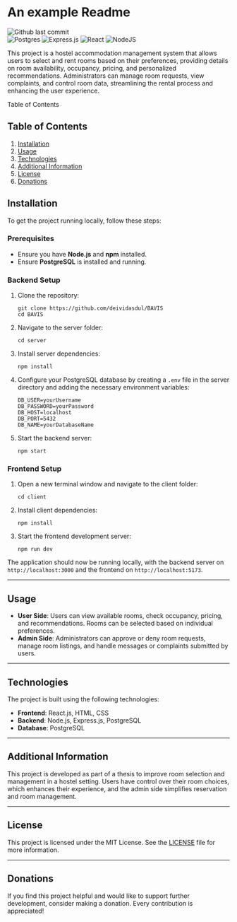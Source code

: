 # An example Readme

 ![Github last commit](https://img.shields.io/github/last-commit/deividasdul/BAVIS) <br />
 ![Postgres](https://img.shields.io/badge/postgres-%23316192.svg?style=for-the-badge&logo=postgresql&logoColor=white) ![Express.js](https://img.shields.io/badge/express.js-%23404d59.svg?style=for-the-badge&logo=express&logoColor=%2361DAFB) ![React](https://img.shields.io/badge/react-%2320232a.svg?style=for-the-badge&logo=react&logoColor=%2361DAFB) ![NodeJS](https://img.shields.io/badge/node.js-6DA55F?style=for-the-badge&logo=node.js&logoColor=white)
 
This project is a hostel accommodation management system that allows users to select and rent rooms based on their preferences, providing details on room availability, occupancy, pricing, and personalized recommendations. Administrators can manage room requests, view complaints, and control room data, streamlining the rental process and enhancing the user experience.

Table of Contents

## Table of Contents
1. [Installation](#installation)
2. [Usage](#usage)
3. [Technologies](#technologies)
4. [Additional Information](#additional-information)
5. [License](#license)
6. [Donations](#donations)

## Installation

To get the project running locally, follow these steps:

### Prerequisites

-   Ensure you have **Node.js** and **npm** installed.
-   Ensure **PostgreSQL** is installed and running.

### Backend Setup

1.  Clone the repository:

    ```
    git clone https://github.com/deividasdul/BAVIS
    cd BAVIS
    ```

3.  Navigate to the server folder:
    
    `cd server` 
    
4.  Install server dependencies:
    
    `npm install` 
    
5.  Configure your PostgreSQL database by creating a `.env` file in the server directory and adding the necessary environment variables:

    ```
    DB_USER=yourUsername
    DB_PASSWORD=yourPassword
    DB_HOST=localhost
    DB_PORT=5432
    DB_NAME=yourDatabaseName
    ```
    
7.  Start the backend server:

    `npm start` 
    
### Frontend Setup

1.  Open a new terminal window and navigate to the client folder:
    
    `cd client` 
    
2.  Install client dependencies:
    
    `npm install` 
    
3.  Start the frontend development server:
    
    `npm run dev` 
    

The application should now be running locally, with the backend server on `http://localhost:3000` and the frontend on `http://localhost:5173`.

----------

## Usage

-   **User Side**: Users can view available rooms, check occupancy, pricing, and recommendations. Rooms can be selected based on individual preferences.
-   **Admin Side**: Administrators can approve or deny room requests, manage room listings, and handle messages or complaints submitted by users.

----------

## Technologies

The project is built using the following technologies:

-   **Frontend**: React.js, HTML, CSS
-   **Backend**: Node.js, Express.js, PostgreSQL
-   **Database**: PostgreSQL

----------

## Additional Information

This project is developed as part of a thesis to improve room selection and management in a hostel setting. Users have control over their room choices, which enhances their experience, and the admin side simplifies reservation and room management.

----------

## License

This project is licensed under the MIT License. See the [LICENSE](LICENSE) file for more information.

----------

## Donations

If you find this project helpful and would like to support further development, consider making a donation. Every contribution is appreciated!
